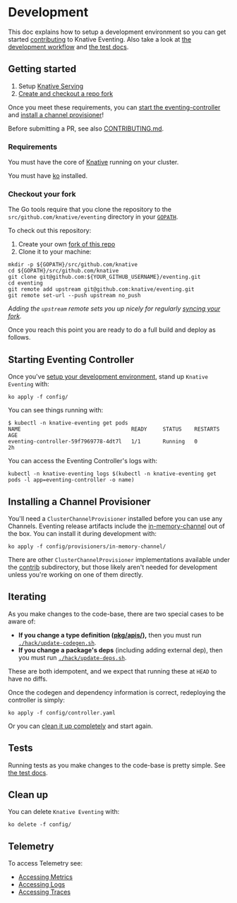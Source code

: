 # Development

This doc explains how to setup a development environment so you can get started
[contributing](./CONTRIBUTING.md) to Knative Eventing. Also take a look at
[the development workflow](./CONTRIBUTING.md#workflow) and
[the test docs](./test/README.md).

## Getting started

1. Setup [Knative Serving](http://github.com/knative/serving)
1. [Create and checkout a repo fork](#checkout-your-fork)

Once you meet these requirements, you can
[start the eventing-controller](#starting-eventing-controller) and
[install a channel provisioner](#installing-a-channel-provisioner)!

Before submitting a PR, see also [CONTRIBUTING.md](./CONTRIBUTING.md).

### Requirements

You must have the core of [Knative](http://github.com/knative/serving) running
on your cluster.

You must have
[ko](https://github.com/google/go-containerregistry/blob/master/cmd/ko/README.md)
installed.

### Checkout your fork

The Go tools require that you clone the repository to the
`src/github.com/knative/eventing` directory in your
[`GOPATH`](https://github.com/golang/go/wiki/SettingGOPATH).

To check out this repository:

1. Create your own
   [fork of this repo](https://help.github.com/articles/fork-a-repo/)
2. Clone it to your machine:

```shell
mkdir -p ${GOPATH}/src/github.com/knative
cd ${GOPATH}/src/github.com/knative
git clone git@github.com:${YOUR_GITHUB_USERNAME}/eventing.git
cd eventing
git remote add upstream git@github.com:knative/eventing.git
git remote set-url --push upstream no_push
```

_Adding the `upstream` remote sets you up nicely for regularly
[syncing your fork](https://help.github.com/articles/syncing-a-fork/)._

Once you reach this point you are ready to do a full build and deploy as
follows.

## Starting Eventing Controller

Once you've [setup your development environment](#getting-started), stand up
`Knative Eventing` with:

```shell
ko apply -f config/
```

You can see things running with:

```shell
$ kubectl -n knative-eventing get pods
NAME                                   READY     STATUS    RESTARTS   AGE
eventing-controller-59f7969778-4dt7l   1/1       Running   0          2h
```

You can access the Eventing Controller's logs with:

```shell
kubectl -n knative-eventing logs $(kubectl -n knative-eventing get pods -l app=eventing-controller -o name)
```

## Installing a Channel Provisioner

You'll need a `ClusterChannelProvisioner` installed before you can use any
Channels. Eventing release artifacts include the
[in-memory-channel](./config/provisioners/in-memory-channel/) out of the box.
You can install it during development with:

```shell
ko apply -f config/provisioners/in-memory-channel/
```

There are other `ClusterChannelProvisioner` implementations available under the
[contrib](./contrib/) subdirectory, but those likely aren't needed for
development unless you're working on one of them directly.

## Iterating

As you make changes to the code-base, there are two special cases to be aware
of:

- **If you change a type definition ([pkg/apis/](./pkg/apis/.)),** then you must
  run [`./hack/update-codegen.sh`](./hack/update-codegen.sh).
- **If you change a package's deps** (including adding external dep), then you
  must run [`./hack/update-deps.sh`](./hack/update-deps.sh).

These are both idempotent, and we expect that running these at `HEAD` to have no
diffs.

Once the codegen and dependency information is correct, redeploying the
controller is simply:

```shell
ko apply -f config/controller.yaml
```

Or you can [clean it up completely](#clean-up) and start again.

## Tests

Running tests as you make changes to the code-base is pretty simple. See
[the test docs](./test/README.md).

## Clean up

You can delete `Knative Eventing` with:

```shell
ko delete -f config/
```

## Telemetry

To access Telemetry see:

- [Accessing Metrics](https://github.com/knative/docs/blob/master/serving/accessing-metrics.md)
- [Accessing Logs](https://github.com/knative/docs/blob/master/serving/accessing-logs.md)
- [Accessing Traces](https://github.com/knative/docs/blob/master/serving/accessing-traces.md)
